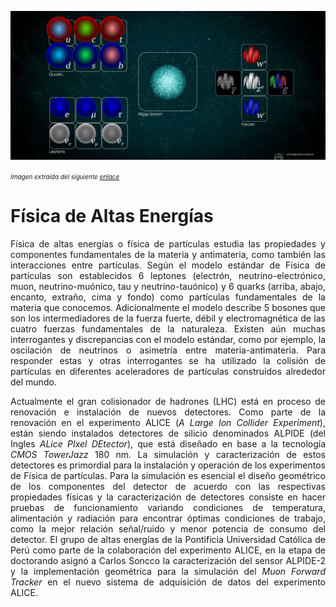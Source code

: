---
---

![](img/altas_energias/particle_physics.png)

<font size="1.5"> <i>Imagen extraída del siguiente <a href="https://home.cern/science/physics/standard-model">enlace</a> </i> </font> 
# **Física de Altas Energías**

<p style='text-align: justify;'> Física de altas energías o física de partículas estudia las propiedades y componentes fundamentales de la materia y antimateria, como también las interacciones entre partículas. Según el modelo estándar de Física de partículas son establecidos 6 leptones (electrón, neutrino-electrónico, muon, neutrino-muónico, tau y neutrino-tauónico) y 6 quarks (arriba, abajo, encanto, extraño, cima y fondo) como partículas fundamentales de la materia que conocemos. Adicionalmente el modelo describe 5 bosones que son los intermediadores de la fuerza fuerte, débil y electromagnética de las cuatro fuerzas fundamentales de la naturaleza. Existen aún muchas interrogantes y discrepancias con el modelo estándar, como por ejemplo, la oscilación de neutrinos o asimetría entre materia-antimateria. Para responder estas y otras interrogantes se ha utilizado la colisión de partículas en diferentes aceleradores de partículas construidos alrededor del mundo.</p>

<p style='text-align: justify;'> Actualmente el gran colisionador de hadrones (LHC) está en proceso de renovación e instalación de nuevos detectores. Como parte de la renovación en el experimento ALICE (<i>A Large Ion Collider Experiment</i>), están siendo instalados detectores de silicio denominados ALPIDE (del Ingles <i>ALice PIxel DEtector</i>), que está diseñado en base a la tecnología <i>CMOS TowerJazz</i> 180 nm. La simulación y caracterización de estos detectores es primordial para la instalación y operación de los experimentos de Física de partículas. Para la simulación es esencial el diseño geométrico de los componentes del detector de acuerdo con las respectivas propiedades físicas y la caracterización de detectores consiste en hacer pruebas de funcionamiento variando condiciones  de temperatura, alimentación y radiación para encontrar óptimas condiciones de trabajo, como la mejor relación señal/ruido y menor potencia de consumo del detector. El grupo de altas energías de la Pontificia Universidad Católica de Perú como parte de la colaboración del experimento ALICE, en la etapa de doctorando asignó a Carlos Soncco la caracterización del sensor ALPIDE-2 y la implementación geométrica  para la simulación del <i>Muon Forward Tracker</i> en el nuevo sistema de adquisición de datos del experimento ALICE.</p>